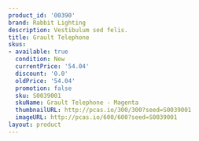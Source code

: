 ```yaml
---
product_id: '00390'
brand: Rabbit Lighting
description: Vestibulum sed felis.
title: Grault Telephone
skus:
- available: true
  condition: New
  currentPrice: '54.04'
  discount: '0.0'
  oldPrice: '54.04'
  promotion: false
  sku: S0039001
  skuName: Grault Telephone - Magenta
  thumbnailURL: http://pcas.io/300/300?seed=S0039001
  imageURL: http://pcas.io/600/600?seed=S0039001
layout: product
---
```

